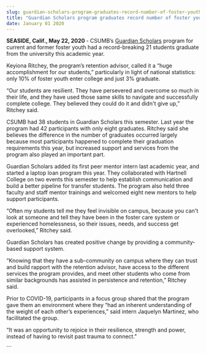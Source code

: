 ```yaml
---
slug: guardian-scholars-program-graduates-record-number-of-foster-youth
title: "Guardian Scholars program graduates record number of foster youth"
date: January 01 2020
---
```


 
<p>
  <b>SEASIDE, Calif., May 22, 2020 </b>- CSUMB’s
  <a href="https://csumb.edu/guardianscholars">Guardian Scholars</a> program for
  current and former foster youth had a record-breaking 21 students graduate
  from the university this academic year.
</p>
<p>
  Keyiona Ritchey, the program’s retention advisor, called it a “huge
  accomplishment for our students,” particularly in light of national
  statistics: only 10% of foster youth enter college and just 3% graduate.
</p>
<p>
  “Our students are resilient. They have persevered and overcome so much in
  their life, and they have used those same skills to navigate and successfully
  complete college. They believed they could do it and didn't give up,” Ritchey
  said.
</p>
<p>
  CSUMB had 38 students in Guardian Scholars this semester. Last year the
  program had 42 participants with only eight graduates. Ritchey said she
  believes the difference in the number of graduates occurred largely because
  most participants happened to complete their graduation requirements this
  year, but increased support and services from the program also played an
  important part.
</p>
<p>
  Guardian Scholars added its first peer mentor intern last academic year, and
  started a laptop loan program this year. They collaborated with Hartnell
  College on two events this semester to help establish communication and build
  a better pipeline for transfer students. The program also held three faculty
  and staff mentor trainings and welcomed eight new mentors to help support
  participants.
</p>
<p>
  “Often my students tell me they feel invisible on campus, because you can't
  look at someone and tell they have been in the foster care system or
  experienced homelessness, so their issues, needs, and success get overlooked,”
  Ritchey said.
</p>
<p>
  Guardian Scholars has created positive change by providing a community-based
  support system.
</p>
<p>
  “Knowing that they have a sub-community on campus where they can trust and
  build rapport with the retention advisor, have access to the different
  services the program provides, and meet other students who come from similar
  backgrounds has assisted in persistence and retention,” Ritchey said.
</p>
<p>
  Prior to COVID-19, participants in a focus group shared that the program gave
  them an environment where they “had an inherent understanding of the weight of
  each other’s experiences,” said intern Jaquelyn Martinez, who facilitated the
  group.
</p>
<p>
  “It was an opportunity to rejoice in their resilience, strength and power,
  instead of having to revisit past trauma to connect."
</p>
```
